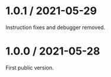 # 1.0.1 / 2021-05-29

Instruction fixes and debugger removed.

# 1.0.0 / 2021-05-28

First public version.

